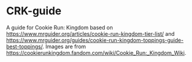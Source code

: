 # CRK-guide
A guide for Cookie Run: Kingdom based on https://www.mrguider.org/articles/cookie-run-kingdom-tier-list/ and https://www.mrguider.org/guides/cookie-run-kingdom-toppings-guide-best-toppings/.
Images are from https://cookierunkingdom.fandom.com/wiki/Cookie_Run:_Kingdom_Wiki.
